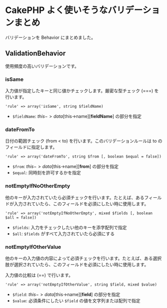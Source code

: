 # CakePHP よく使いそうなバリデーションまとめ

バリデーションを Behavior にまとめました。

## ValidationBehavior
使用頻度の高いバリデーションです。

### isSame
入力値が指定したキーと同じ値かチェックします。厳密な型チェック (===) を行います。

	'rule' => array('isSame', string $fieldName)

- `$fieldName`: $this->data[$this->name][**fieldName**] の部分を指定
 
### dateFromTo
日付の範囲チェック (from < to) を行います。このバリデーションルールは to のフィールドに指定します。

	'rule' => array('dateFromTo', string $from [, boolean $equal = false])
	
- `$from`: $this->data[$this->name][**from**] の部分を指定
- `$equal`: 同時刻を許可するかを指定

### notEmptyIfNoOtherEmpty
他のキーが入力されていたら必須チェックを行います。たとえば、あるフィールドが入力されていたら、このフィールドを必須にしたい時に使用します。

	'rule' => array('notEmptyIfNoOtherEmpty', mixed $fields [, boolean $all = false])

- `$fields`: 入力をチェックしたい他のキーを添字配列で指定
- `$all`: `$fields` がすべて入力されていたら必須にする

### notEmptyIfOtherValue
他のキーの入力値の内容によって必須チェックを行います。たとえば、ある選択肢が選択されていたら、このフィールドを必須にしたい時に使用します。

入力値の比較は (==) で行います。

	'rule' => array('notEmptyIfOtherValue', string $field, mixed $value)
	
- `$field`: $this->data[$this->name][**field**] の部分を指定
- `$value`: 必須条件にしたい `$field` の値を文字列または配列で指定
